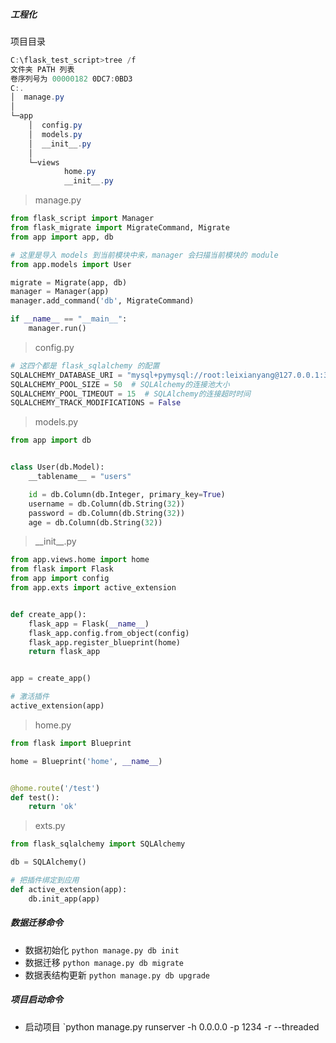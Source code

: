 ##### 工程化

项目目录

```powershell
C:\flask_test_script>tree /f
文件夹 PATH 列表
卷序列号为 00000182 0DC7:0BD3
C:.
│  manage.py
│
└─app
    │  config.py
    │  models.py
    │  __init__.py
    │
    └─views
            home.py
            __init__.py
```

> manage.py

```python
from flask_script import Manager
from flask_migrate import MigrateCommand, Migrate
from app import app, db

# 这里是导入 models 到当前模块中来，manager 会扫描当前模块的 module
from app.models import User

migrate = Migrate(app, db)
manager = Manager(app)
manager.add_command('db', MigrateCommand)

if __name__ == "__main__":
    manager.run()

```

> config.py

```python
# 这四个都是 flask_sqlalchemy 的配置
SQLALCHEMY_DATABASE_URI = "mysql+pymysql://root:leixianyang@127.0.0.1:3306/test?charset=utf8"
SQLALCHEMY_POOL_SIZE = 50  # SQLAlchemy的连接池大小
SQLALCHEMY_POOL_TIMEOUT = 15  # SQLAlchemy的连接超时时间
SQLALCHEMY_TRACK_MODIFICATIONS = False
```

> models.py

```python
from app import db


class User(db.Model):
    __tablename__ = "users"

    id = db.Column(db.Integer, primary_key=True)
    username = db.Column(db.String(32))
    password = db.Column(db.String(32))
    age = db.Column(db.String(32))

```

> \_\_init\_\_.py

```python
from app.views.home import home
from flask import Flask
from app import config
from app.exts import active_extension


def create_app():
    flask_app = Flask(__name__)
    flask_app.config.from_object(config)
    flask_app.register_blueprint(home)
    return flask_app


app = create_app()

# 激活插件
active_extension(app)

```

> home.py

```python
from flask import Blueprint

home = Blueprint('home', __name__)


@home.route('/test')
def test():
    return 'ok'

```

> exts.py

```python
from flask_sqlalchemy import SQLAlchemy

db = SQLAlchemy()

# 把插件绑定到应用
def active_extension(app):
    db.init_app(app)

```

##### 数据迁移命令

- 数据初始化 `python manage.py db init`
- 数据迁移 `python manage.py db migrate`
- 数据表结构更新 `python manage.py db upgrade`

##### 项目启动命令

- 启动项目 `python manage.py runserver -h 0.0.0.0 -p 1234 -r --threaded 